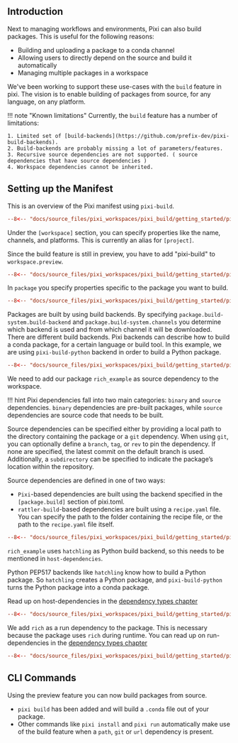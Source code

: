 
## Introduction

Next to managing workflows and environments, Pixi can also build packages.
This is useful for the following reasons:

- Building and uploading a package to a conda channel
- Allowing users to directly depend on the source and build it automatically
- Managing multiple packages in a workspace

We've been working to support these use-cases with the `build` feature in pixi.
The vision is to enable building of packages from source, for any language, on any platform.


!!! note "Known limitations"
    Currently, the `build` feature has a number of limitations:

    1. Limited set of [build-backends](https://github.com/prefix-dev/pixi-build-backends).
    2. Build-backends are probably missing a lot of parameters/features.
    3. Recursive source dependencies are not supported. ( source dependencies that have source dependencies )
    4. Workspace dependencies cannot be inherited.

## Setting up the Manifest

This is an overview of the Pixi manifest using `pixi-build`.

```toml title="pixi.toml"
--8<-- "docs/source_files/pixi_workspaces/pixi_build/getting_started/pixi.toml:full"
```


Under the `[workspace]` section, you can specify properties like the name, channels, and platforms. This is currently an alias for `[project]`.

Since the build feature is still in preview, you have to add "pixi-build" to `workspace.preview`.


```toml
--8<-- "docs/source_files/pixi_workspaces/pixi_build/getting_started/pixi.toml:preview"
```


In `package` you specify properties specific to the package you want to build.

```toml
--8<-- "docs/source_files/pixi_workspaces/pixi_build/getting_started/pixi.toml:package"
```


Packages are built by using build backends.
By specifying `package.build-system.build-backend` and `package.build-system.channels` you determine which backend is used and from which channel it will be downloaded.
There are different build backends. Pixi backends can describe how to build a conda package, for a certain language or build tool.
In this example, we are using `pixi-build-python` backend in order to build a Python package.

```toml
--8<-- "docs/source_files/pixi_workspaces/pixi_build/getting_started/pixi.toml:build-system"
```


We need to add our package `rich_example` as source dependency to the workspace.

!!! hint
    Pixi dependencies fall into two main categories: `binary` and `source` dependencies.
    `binary` dependencies are pre-built packages, while `source` dependencies are source code that needs to be built.


Source dependencies can be specified either by providing a local path to the directory containing the package or a `git` dependency. When using `git`, you can optionally define a `branch`, `tag`, or `rev` to pin the dependency. If none are specified, the latest commit on the default branch is used. Additionally, a `subdirectory` can be specified to indicate the package’s location within the repository.

Source dependencies are defined in one of two ways:

* `Pixi`-based dependencies are built using the backend specified in the `[package.build]` section of pixi.toml.
* `rattler-build`-based dependencies are built using a `recipe.yaml` file. You can specify the path to the folder containing the recipe file, or the path to the `recipe.yaml` file itself.



```toml
--8<-- "docs/source_files/pixi_workspaces/pixi_build/getting_started/pixi.toml:dependencies"
```


`rich_example` uses `hatchling` as Python build backend, so this needs to be mentioned in `host-dependencies`.

Python PEP517 backends like `hatchling` know how to build a Python package.
So `hatchling` creates a Python package, and `pixi-build-python` turns the Python package into a conda package.

Read up on host-dependencies in the [dependency types chapter](./dependency_types.md#host-dependencies)

```toml
--8<-- "docs/source_files/pixi_workspaces/pixi_build/getting_started/pixi.toml:host-dependencies"
```

We add `rich` as a run dependency to the package. This is necessary because the package uses `rich` during runtime.
You can read up on run-dependencies in the [dependency types chapter](./dependency_types.md#dependencies-run-dependencies)

```toml
--8<-- "docs/source_files/pixi_workspaces/pixi_build/getting_started/pixi.toml:run-dependencies"
```

## CLI Commands
Using the preview feature you can now build packages from source.

- `pixi build` has been added and will build a `.conda` file out of your package.
- Other commands like `pixi install` and `pixi run` automatically make use of the build feature when a `path`, `git` or `url` dependency is present.
